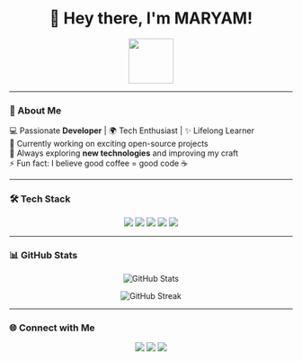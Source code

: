 <h1 align="center">👋 Hey there, I'm MARYAM!</h1>

<p align="center">
  <img src="https://media.giphy.com/media/hvRJCLFzcasrR4ia7z/giphy.gif" width="80px"/>
</p>

---

### 🚀 About Me
💻 Passionate **Developer** | 🌍 Tech Enthusiast | ✨ Lifelong Learner  
🔭 Currently working on exciting open-source projects  
🌱 Always exploring **new technologies** and improving my craft  
⚡ Fun fact: I believe good coffee = good code ☕  

---

### 🛠️ Tech Stack
<p align="center">
  <img src="https://img.shields.io/badge/Code-JavaScript-yellow?logo=javascript&logoColor=white&style=for-the-badge" />
  <img src="https://img.shields.io/badge/Code-Python-blue?logo=python&logoColor=white&style=for-the-badge" />
  <img src="https://img.shields.io/badge/Code-HTML-orange?logo=html5&logoColor=white&style=for-the-badge" />
  <img src="https://img.shields.io/badge/Code-CSS-blue?logo=css3&logoColor=white&style=for-the-badge" />
  <img src="https://img.shields.io/badge/Framework-React-61DAFB?logo=react&logoColor=black&style=for-the-badge" />
</p>

---

### 📊 GitHub Stats
<p align="center">
  <img src="https://github-readme-stats.vercel.app/api?username=YOUR_GITHUB_USERNAME&show_icons=true&theme=radical" alt="GitHub Stats" />
</p>

<p align="center">
  <img src="https://github-readme-streak-stats.herokuapp.com/?user=YOUR_GITHUB_USERNAME&theme=radical" alt="GitHub Streak" />
</p>

---

### 🌐 Connect with Me
<p align="center">
  <a href="https://linkedin.com/in/YOUR_LINKEDIN"><img src="https://img.shields.io/badge/LinkedIn-blue?logo=linkedin&logoColor=white&style=for-the-badge"/></a>
  <a href="https://twitter.com/YOUR_TWITTER"><img src="https://img.shields.io/badge/Twitter-black?logo=twitter&logoColor=white&style=for-the-badge"/></a>
  <a href="mailto:YOUR_EMAIL"><img src="https://img.shields.io/badge/Email-red?logo=gmail&logoColor=white&style=for-the-badge"/></a>
</p>

